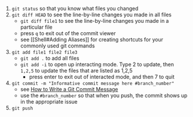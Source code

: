 1. `git status` so that you know what files you changed
2. `git diff HEAD` to see the line-by-line changes you made in all files
	- `git diff file1` to see the line-by-line changes you made in a particular file
	- press `q` to exit out of the commit viewer
	- see [[Shell#Adding Aliases]] for creating shortcuts for your commonly used git commands
3. `git add file1 file2 file3` 
	- `git add .` to add all files
	- `git add -i` to open up interacting mode. Type 2 to update, then `1,2,5` to update the files that are listed as 1,2,5
		- press enter to exit out of interacted mode, and then 7 to quit
4. `git commit -m "Informative commit message here #branch_number"`
	- see [How to Write a Git Commit Message](https://cbea.ms/git-commit/)
	- use the `#branch_number` so that when you push, the commit shows up in the appropriate issue
5. `git push`